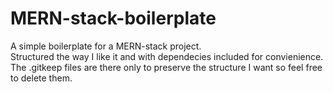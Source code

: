 # MERN-stack-boilerplate


A simple boilerplate for a MERN-stack project.
<br>
Structured the way I like it and with dependecies included for convienience.
<br>
The .gitkeep files are there only to preserve the structure I want so feel free to delete them.

